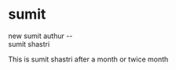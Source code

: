 # sumit
new sumit
authur -- <br> sumit shastri

This is sumit shastri after a month or twice month


